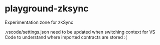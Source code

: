 # playground-zksync

Experimentation zone for zkSync

.vscode/settings.json need to be updated when switching context for VS Code to understand where imported contracts are stored :(
